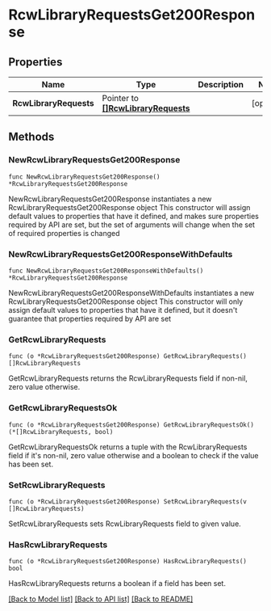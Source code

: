 # RcwLibraryRequestsGet200Response

## Properties

Name | Type | Description | Notes
------------ | ------------- | ------------- | -------------
**RcwLibraryRequests** | Pointer to [**[]RcwLibraryRequests**](RcwLibraryRequests.md) |  | [optional] 

## Methods

### NewRcwLibraryRequestsGet200Response

`func NewRcwLibraryRequestsGet200Response() *RcwLibraryRequestsGet200Response`

NewRcwLibraryRequestsGet200Response instantiates a new RcwLibraryRequestsGet200Response object
This constructor will assign default values to properties that have it defined,
and makes sure properties required by API are set, but the set of arguments
will change when the set of required properties is changed

### NewRcwLibraryRequestsGet200ResponseWithDefaults

`func NewRcwLibraryRequestsGet200ResponseWithDefaults() *RcwLibraryRequestsGet200Response`

NewRcwLibraryRequestsGet200ResponseWithDefaults instantiates a new RcwLibraryRequestsGet200Response object
This constructor will only assign default values to properties that have it defined,
but it doesn't guarantee that properties required by API are set

### GetRcwLibraryRequests

`func (o *RcwLibraryRequestsGet200Response) GetRcwLibraryRequests() []RcwLibraryRequests`

GetRcwLibraryRequests returns the RcwLibraryRequests field if non-nil, zero value otherwise.

### GetRcwLibraryRequestsOk

`func (o *RcwLibraryRequestsGet200Response) GetRcwLibraryRequestsOk() (*[]RcwLibraryRequests, bool)`

GetRcwLibraryRequestsOk returns a tuple with the RcwLibraryRequests field if it's non-nil, zero value otherwise
and a boolean to check if the value has been set.

### SetRcwLibraryRequests

`func (o *RcwLibraryRequestsGet200Response) SetRcwLibraryRequests(v []RcwLibraryRequests)`

SetRcwLibraryRequests sets RcwLibraryRequests field to given value.

### HasRcwLibraryRequests

`func (o *RcwLibraryRequestsGet200Response) HasRcwLibraryRequests() bool`

HasRcwLibraryRequests returns a boolean if a field has been set.


[[Back to Model list]](../README.md#documentation-for-models) [[Back to API list]](../README.md#documentation-for-api-endpoints) [[Back to README]](../README.md)


